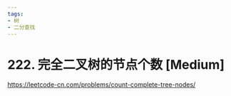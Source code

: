 ```yaml
---
tags:
- 树
- 二分查找
---
```


# 222. 完全二叉树的节点个数 [Medium]

<https://leetcode-cn.com/problems/count-complete-tree-nodes/>
